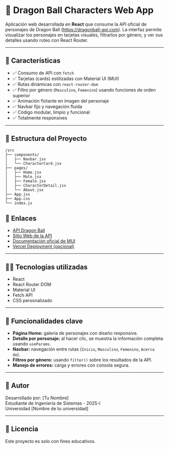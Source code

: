 # 🐉 Dragon Ball Characters Web App

Aplicación web desarrollada en **React** que consume la API oficial de personajes de Dragon Ball (https://dragonball-api.com). La interfaz permite visualizar los personajes en tarjetas visuales, filtrarlos por género, y ver sus detalles usando ruteo con React Router.

---

## 🚀 Características

- ✅ Consumo de API con `fetch`
- ✅ Tarjetas (cards) estilizadas con Material UI (MUI)
- ✅ Rutas dinámicas con `react-router-dom`
- ✅ Filtro por género (`Masculino`, `Femenino`) usando funciones de orden superior
- ✅ Animación flotante en imagen del personaje
- ✅ Navbar fijo y navegación fluida
- ✅ Código modular, limpio y funcional
- ✅ Totalmente responsives

---

## 🧩 Estructura del Proyecto

```
/src
├── components/
│   ├── Navbar.jsx
│   └── CharacterCard.jsx
├── pages/
│   ├── Home.jsx
│   ├── Male.jsx
│   ├── Female.jsx
│   ├── CharacterDetail.jsx
│   └── About.jsx
├── App.jsx
├── App.css
└── index.js
```


## 🔗 Enlaces

- [API Dragon Ball](https://dragonball-api.com)
- [Sitio Web de la API](https://web.dragonball-api.com)
- [Documentación oficial de MUI](https://mui.com)
- [Vercel Deployment (opcional)](https://vercel.com)

---

## 👨‍💻 Tecnologías utilizadas

- React
- React Router DOM
- Material UI
- Fetch API
- CSS personalizado

---

## 🧠 Funcionalidades clave

- **Página Home:** galería de personajes con diseño responsive.
- **Detalle por personaje:** al hacer clic, se muestra la información completa usando `useParams`.
- **Navbar:** navegación entre rutas (`Inicio`, `Masculino`, `Femenino`, `Acerca de`).
- **Filtros por género:** usando `filter()` sobre los resultados de la API.
- **Manejo de errores:** carga y errores con consola segura.

---

## 📌 Autor

Desarrollado por: [Tu Nombre]  
Estudiante de Ingeniería de Sistemas - 2025-I  
Universidad [Nombre de tu universidad]

---

## 📃 Licencia

Este proyecto es solo con fines educativos.
